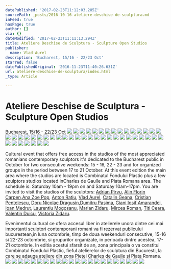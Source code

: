 ```yaml
---
datePublished: '2017-02-23T11:12:03.285Z'
sourcePath: _posts/2016-10-16-ateliere-deschise-de-sculptura.md
inFeed: true
hasPage: true
author: []
via: {}
dateModified: '2017-02-23T11:11:13.294Z'
title: Ateliere Deschise de Sculptura - Sculpture Open Studios
publisher:
  name: Vlad Aurel
description: 'Bucharest, 15/16 - 22/23 Oct'
starred: false
datePublishedOriginal: '2016-11-23T11:40:26.631Z'
url: ateliere-deschise-de-sculptura/index.html
_type: Article

---
```

# Ateliere Deschise de Sculptura - Sculpture Open Studios

Bucharest, 15/16 - 22/23 Oct
![](https://s3-us-west-2.amazonaws.com/the-grid-img/p/c2e6561c1ff00ef402b6029e35253ae99032d4f4.jpg)
![](https://s3-us-west-2.amazonaws.com/the-grid-img/p/4826f922603b2710d8e5641c477f161c70584922.jpg)
![](https://the-grid-user-content.s3-us-west-2.amazonaws.com/ce29a51a-77b3-422e-826c-920dea530222.jpg)
![](https://the-grid-user-content.s3-us-west-2.amazonaws.com/104d9cc0-91af-437c-9922-b3d49d0ef152.jpg)
![](https://s3-us-west-2.amazonaws.com/the-grid-img/p/e5588ac447756de54b0046e375091ad28a450270.jpg)
![](https://the-grid-user-content.s3-us-west-2.amazonaws.com/76f7d3ff-9be0-4e09-aa9a-b770c7605a1a.jpg)
![](https://s3-us-west-2.amazonaws.com/the-grid-img/p/ad844693d481f864534ed634f147a7dbb00fa3b5.jpg)
![](https://the-grid-user-content.s3-us-west-2.amazonaws.com/8ee2bbeb-51fa-48b6-83fa-16f6d1d78e98.jpg)
![](https://the-grid-user-content.s3-us-west-2.amazonaws.com/671ab547-caa5-4b61-a2a7-16836e13c624.jpg)
![](https://s3-us-west-2.amazonaws.com/the-grid-img/p/8c53e3832bc0393f30ab19b91bb27dab2f246beb.jpg)
![](https://the-grid-user-content.s3-us-west-2.amazonaws.com/228ed17e-5577-4407-b0b0-decce405afcc.jpg)
![](https://s3-us-west-2.amazonaws.com/the-grid-img/p/171a3d6053f59f19b873ffb3d7d7ca5bb07d9632.jpg)
![](https://the-grid-user-content.s3-us-west-2.amazonaws.com/36c2b3db-43d5-46ae-a2bb-8146a23cfa3a.jpg)
![](https://s3-us-west-2.amazonaws.com/the-grid-img/p/cffd31ee9cd433982e5fac6b83db2b03f5d94a64.jpg)
![](https://the-grid-user-content.s3-us-west-2.amazonaws.com/b843bea1-8c90-4b77-80ea-44b0aa9ef151.jpg)
![](https://s3-us-west-2.amazonaws.com/the-grid-img/p/9862a69b866fc5383b348131644ce905e82a5422.jpg)
![](https://the-grid-user-content.s3-us-west-2.amazonaws.com/ee3c52a3-e6c8-4d33-b24b-e3b5c6eb54e8.jpg)
![](https://s3-us-west-2.amazonaws.com/the-grid-img/p/178a8043603fc403f829f6e1739013e1487fb4c1.jpg)
![](https://the-grid-user-content.s3-us-west-2.amazonaws.com/22da0d13-a5b9-45c8-a641-8e250b7bced9.jpg)
![](https://s3-us-west-2.amazonaws.com/the-grid-img/p/c486537130f8d249bb4d630dd70bb8167358e6d5.jpg)
![](https://the-grid-user-content.s3-us-west-2.amazonaws.com/0aecff55-1ac9-46ca-9c93-bba6cdd88dba.jpg)
![](https://s3-us-west-2.amazonaws.com/the-grid-img/p/855a97a377f28046abfb542ee1506efbed36fea5.jpg)
![](https://the-grid-user-content.s3-us-west-2.amazonaws.com/757afe8c-c9a3-434c-b92e-d585f740437b.jpg)
![](https://s3-us-west-2.amazonaws.com/the-grid-img/p/255d1eb5641fa7d9dd7f9b2cf254589a215bd7ab.jpg)
![](https://the-grid-user-content.s3-us-west-2.amazonaws.com/0e8e2a78-9f97-4392-beb6-01030a6a9e0c.jpg)
![](https://s3-us-west-2.amazonaws.com/the-grid-img/p/5ef9a96cbb249895276bd6b97a1b37c10de8d746.jpg)
![](https://the-grid-user-content.s3-us-west-2.amazonaws.com/1f70f4b7-f527-4657-81ca-d915ae13392a.jpg)
![](https://s3-us-west-2.amazonaws.com/the-grid-img/p/6315ba23f05b317471ec2c62751eddaa35405e6c.jpg)
![](https://the-grid-user-content.s3-us-west-2.amazonaws.com/526dd93e-74c5-4123-b208-fb50498aef74.jpg)
![](https://s3-us-west-2.amazonaws.com/the-grid-img/p/ba1ca114e6cd1a6b36c39ca8097b45008bb9e66a.jpg)
![](https://the-grid-user-content.s3-us-west-2.amazonaws.com/32ac4996-a3d3-46ed-a320-f23b2d4c44a7.jpg)
![](https://s3-us-west-2.amazonaws.com/the-grid-img/p/c6c3fc451f072f4d92e0b7fc6c0921cff6e3e0cc.jpg)
![](https://the-grid-user-content.s3-us-west-2.amazonaws.com/d5f224b8-e498-4368-9e29-1a38bb74e8cb.jpg)
![](https://s3-us-west-2.amazonaws.com/the-grid-img/p/fb89b8df8c29c479e79e2438bb2df0e883ec5e4e.jpg)
![](https://the-grid-user-content.s3-us-west-2.amazonaws.com/3bd56302-170f-4811-9284-1c6d84a714a9.jpg)
![](https://s3-us-west-2.amazonaws.com/the-grid-img/p/35b39d1c6de39664c40519a52439905b4b642757.jpg)
![](https://the-grid-user-content.s3-us-west-2.amazonaws.com/539bdc7c-af3b-49f4-94db-daa456db0a4b.jpg)
![](https://s3-us-west-2.amazonaws.com/the-grid-img/p/a93e02b330770a7482dda1ab63c24c5d68d65874.jpg)
![](https://s3-us-west-2.amazonaws.com/the-grid-img/p/65c34429576196c7f04dcfbb417d6f7e7d6f9fc1.jpg)
![](https://the-grid-user-content.s3-us-west-2.amazonaws.com/260f451f-e0cf-4981-ac7c-976f182abe5c.jpg)
![](https://s3-us-west-2.amazonaws.com/the-grid-img/p/b0b6ec583ca0925183452f9af68b6fb437d59c52.jpg)
![](https://the-grid-user-content.s3-us-west-2.amazonaws.com/7aaebdaa-1276-4679-84ce-02498f89c11f.jpg)
![](https://s3-us-west-2.amazonaws.com/the-grid-img/p/acde5f31a3428097eed6659bcbed08fb8dfcd9e9.jpg)
![](https://the-grid-user-content.s3-us-west-2.amazonaws.com/59c8dd5e-0cde-455d-997f-9d2d80ad651e.jpg)
![](https://s3-us-west-2.amazonaws.com/the-grid-img/p/33ed603a1a582e2bbeb053c747f62027f355faea.jpg)
![](https://s3-us-west-2.amazonaws.com/the-grid-img/p/dc1a487467932d8a585ee4cad62d554a7770d3c9.jpg)
![](https://the-grid-user-content.s3-us-west-2.amazonaws.com/a5f74cac-094d-494d-8f5f-b60d7895d354.jpg)

Cultural event that offers free access in the studios of the most appreciated romanians contemporary sculptors it's dedicated to the Bucharest public in October for two consecutive weekends: 15 - 16, 22 - 23 and for organized groups in the period between 17 to 21 October. At this event edition the main area where the studios are located is Combinatul Fondului Plastic plus a few sculptors studios located in ​​Charles de Gaulle and Piata Romana area. The schedule is: Saturday 10am - 19pm on and Saturday 10am-17pm. You are invited to visit the studios of the sculptors: [Adrian Pirvu][0], [Alin Florin Carpen][1],[Ana Zoe Pop][2], [Anton Ratiu][3], [Vlad Aurel][4], [Catalin Geana][5], [Cristian Pentelescu][6], [Doru Nicolae Dragusin][7],[Dumitru Pasima][8], [Giani Iosif Amarandei][9], [Ioan Medrut][10], [Laurentiu Mogosanu][11], [Marian Zidaru][12], [Mircea Roman][13], [Titi Ceara][14], [Valentin Duicu][15], [Victoria Zidaru][16].

Evenimentul cultural ce ofera accesul liber in atelierele unora dintre cei mai importanti sculptori contemporani romani va fi rezervat publicului bucurestean,in luna octombrie, timp de doua weekenduri consecutive, 15-16 si 22-23 octombrie, si grupurilor organizate, in perioada dintre acestea, 17-21 octombrie. In editia acestui sfarsit de an, zona principala o va constitui Combinatul Fondului Plastic, fieful atelierelor de sculptura din Bucuresti, la care se adauga ateliere din zona Pietei Charles de Gaulle si Piata Romana.
![](https://s3-us-west-2.amazonaws.com/the-grid-img/p/6b6d22bdd212692cfa117124534dccc7946e34df.jpg)
![](https://s3-us-west-2.amazonaws.com/the-grid-img/p/4ada3e936b580cc10eb4c66514efb6b7be18ee02.jpg)
![](https://s3-us-west-2.amazonaws.com/the-grid-img/p/4d71e11a3206a0a85da45a57136bc1a37e5641fd.jpg)
![](https://s3-us-west-2.amazonaws.com/the-grid-img/p/f833922d221b3c90a9454bc1912569f53d496424.jpg)
![](https://s3-us-west-2.amazonaws.com/the-grid-img/p/c1200738ee4290e3ee84b0cc0425257969e2e373.jpg)
![](https://s3-us-west-2.amazonaws.com/the-grid-img/p/c007234458cc7b02cd4c8889f7e8eb3dda8f4eb0.jpg)
![](https://the-grid-user-content.s3-us-west-2.amazonaws.com/26ada8b9-77ea-4f30-824e-fb11ad6750c0.jpg)
![](https://the-grid-user-content.s3-us-west-2.amazonaws.com/34d2a22c-087b-4cee-8325-661169ca8625.jpg)
![](https://s3-us-west-2.amazonaws.com/the-grid-img/p/c3a30d4abdf6574f15eed3f711a4d145602dff66.jpg)
![](https://s3-us-west-2.amazonaws.com/the-grid-img/p/5bc853fd23dc064dce817105f135db5a6d8f48f1.jpg)
![](https://s3-us-west-2.amazonaws.com/the-grid-img/p/f65a85fca075a1bcd738975d1aa89d16349963a3.jpg)
![](https://the-grid-user-content.s3-us-west-2.amazonaws.com/e0f04661-62f9-4a49-aace-b7d19936bc3a.jpg)
![](https://s3-us-west-2.amazonaws.com/the-grid-img/p/a0dfad55a000120c3abd1af133b83666d5e64a64.jpg)
![](https://s3-us-west-2.amazonaws.com/the-grid-img/p/5443034baf09eaedb003cc33f5c183793171e51b.jpg)
![](https://the-grid-user-content.s3-us-west-2.amazonaws.com/e29bd37b-2050-4d7e-ba84-5164e89c21d2.jpg)
![](https://s3-us-west-2.amazonaws.com/the-grid-img/p/faa7011f431b8e5f2c8927fc25958085d9bdf05e.jpg)
![](https://s3-us-west-2.amazonaws.com/the-grid-img/p/fce8b8822a745ce0403b2fb095ce5bf0b1061391.jpg)
![](https://the-grid-user-content.s3-us-west-2.amazonaws.com/d0e697b7-9d41-43b2-a516-b3bc9ebc3993.jpg)
![](https://the-grid-user-content.s3-us-west-2.amazonaws.com/511349b9-c203-4845-bda9-67ef80a6aaa4.jpg)
![](https://s3-us-west-2.amazonaws.com/the-grid-img/p/d0606b45f8520aa7df5a6117195945a4ec6605cb.jpg)
![](https://s3-us-west-2.amazonaws.com/the-grid-img/p/c49a3a478fb2d3d0883ee68a5168f1f1a570bb2d.jpg)
![](https://s3-us-west-2.amazonaws.com/the-grid-img/p/e5f46318d80b98fe10460e5f36b7c255448625b8.jpg)

[0]: http://www.ateliere.net/en/adrian-pirvu
[1]: http://www.ateliere.net/en/alin-florin-carpen
[2]: http://www.ateliere.net/en/ana-zoe-pop
[3]: http://www.ateliere.net/en/anton-ratiu
[4]: http://www.ateliere.net/en/vlad-aurel
[5]: http://www.ateliere.net/en/catalin-geana
[6]: http://www.ateliere.net/en/cristian-pentelescu
[7]: http://www.ateliere.net/en/doru-nicolae-dragusin
[8]: http://www.ateliere.net/en/dumitru-pasima
[9]: http://www.ateliere.net/en/giani-iosif-amarandei
[10]: http://www.ateliere.net/en/ioan-medrut
[11]: http://www.ateliere.net/en/laurentiu-mogosanu
[12]: http://www.ateliere.net/en/marian-zidaru
[13]: http://www.ateliere.net/en/mircea-roman
[14]: http://www.ateliere.net/en/titi-ceara
[15]: http://www.ateliere.net/en/valentin-duicu
[16]: http://www.ateliere.net/en/victoria-zidaru